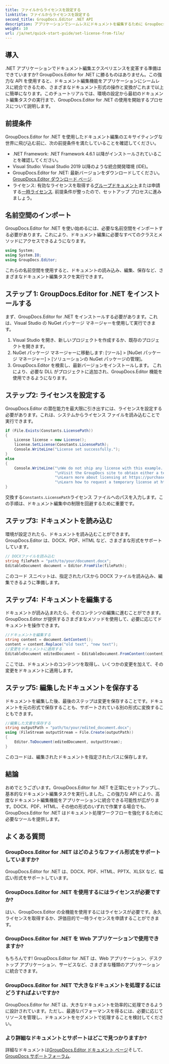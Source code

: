 ```yaml
---
title: ファイルからライセンスを設定する
linktitle: ファイルからライセンスを設定する
second_title: GroupDocs.Editor .NET API
description: アプリケーションでシームレスにドキュメントを編集するために GroupDocs.Editor for .NET を使用する方法を学びます。ステップバイステップのガイド、ヒント、FAQ が含まれています。
weight: 10
url: /ja/net/quick-start-guide/set-license-from-file/
---
```

## 導入
.NET アプリケーションでドキュメント編集エクスペリエンスを変革する準備はできていますか? GroupDocs.Editor for .NET に勝るものはありません。この強力な API を使用すると、ドキュメント編集機能をアプリケーションにシームレスに統合できるため、さまざまなドキュメント形式の操作と変換がこれまで以上に簡単になります。このチュートリアルでは、環境の設定から最初のドキュメント編集タスクの実行まで、GroupDocs.Editor for .NET の使用を開始するプロセスについて説明します。
## 前提条件
GroupDocs.Editor for .NET を使用したドキュメント編集のエキサイティングな世界に飛び込む前に、次の前提条件を満たしていることを確認してください。
- .NET Framework: .NET Framework 4.6.1 以降がインストールされていることを確認してください。
- Visual Studio: Visual Studio 2019 以降のような統合開発環境 (IDE)。
-  GroupDocs.Editor for .NET: 最新バージョンをダウンロードしてください。[GroupDocs.Editor ダウンロード ページ](https://releases.groupdocs.com/editor/net/).
- ライセンス: 有効なライセンスを取得する[グループドキュメント](https://purchase.groupdocs.com/buy)または申請する[一時ライセンス](https://purchase.groupdocs.com/temporary-license/).
前提条件が整ったので、セットアップ プロセスに進みましょう。
## 名前空間のインポート
GroupDocs.Editor for .NET を使い始めるには、必要な名前空間をインポートする必要があります。これにより、ドキュメント編集に必要なすべてのクラスとメソッドにアクセスできるようになります。
```csharp
using System;
using System.IO;
using GroupDocs.Editor;
```
これらの名前空間を使用すると、ドキュメントの読み込み、編集、保存など、さまざまなドキュメント編集タスクを実行できます。
## ステップ 1: GroupDocs.Editor for .NET をインストールする
まず、GroupDocs.Editor for .NET をインストールする必要があります。これは、Visual Studio の NuGet パッケージ マネージャーを使用して実行できます。
1. Visual Studio を開き、新しいプロジェクトを作成するか、既存のプロジェクトを開きます。
2. NuGet パッケージ マネージャーに移動します: [ツール] > [NuGet パッケージ マネージャー] > [ソリューションの NuGet パッケージの管理]。
3. GroupDocs.Editor を検索し、最新バージョンをインストールします。
これにより、必要な DLL がプロジェクトに追加され、GroupDocs.Editor 機能を使用できるようになります。
## ステップ2: ライセンスを設定する
GroupDocs.Editor の潜在能力を最大限に引き出すには、ライセンスを設定する必要があります。これは、システムからライセンス ファイルを読み込むことで実行できます。
```csharp
if (File.Exists(Constants.LicensePath))
{
    License license = new License();
    license.SetLicense(Constants.LicensePath);
    Console.WriteLine("License set successfully.");
}
else
{
    Console.WriteLine("\nWe do not ship any license with this example. " +
                      "\nVisit the GroupDocs site to obtain either a temporary or permanent license. " +
                      "\nLearn more about licensing at https://purchase.groupdocs.com/faqs/licensing をご覧ください。 " +
                      "\nLearn how to request a temporary license at https://purchase.groupdocs.com/temporary-license.");
}
```
交換する`Constants.LicensePath`ライセンス ファイルへのパスを入力します。この手順は、ドキュメント編集中の制限を回避するために重要です。 
## ステップ3: ドキュメントを読み込む
環境が設定されたら、ドキュメントを読み込むことができます。GroupDocs.Editor は、DOCX、PDF、HTML など、さまざまな形式をサポートしています。
```csharp
// DOCXファイルを読み込む
string filePath = "path/to/your/document.docx";
EditableDocument document = Editor.FromFile(filePath);
```
このコード スニペットは、指定されたパスから DOCX ファイルを読み込み、編集できるように準備します。
## ステップ4: ドキュメントを編集する
ドキュメントが読み込まれたら、そのコンテンツの編集に進むことができます。GroupDocs.Editor が提供するさまざまなメソッドを使用して、必要に応じてドキュメントを操作できます。
```csharp
//ドキュメントを編集する
string content = document.GetContent();
content = content.Replace("old text", "new text");
//変更をドキュメントに適用する
EditableDocument editedDocument = EditableDocument.FromContent(content);
```
ここでは、ドキュメントのコンテンツを取得し、いくつかの変更を加えて、その変更をドキュメントに適用します。
## ステップ5: 編集したドキュメントを保存する
ドキュメントを編集した後、最後のステップは変更を保存することです。ドキュメントを元の形式で保存することも、サポートされている別の形式に変換することもできます。
```csharp
//編集した文書を保存する
string outputPath = "path/to/your/edited_document.docx";
using (FileStream outputStream = File.Create(outputPath))
{
    Editor.ToDocument(editedDocument, outputStream);
}
```
このコードは、編集されたドキュメントを指定されたパスに保存します。
## 結論
おめでとうございます。GroupDocs.Editor for .NET を正常にセットアップし、基本的なドキュメント編集タスクを実行しました。この強力な API により、高度なドキュメント編集機能をアプリケーションに統合できる可能性が広がります。DOCX、PDF、HTML、その他の形式のいずれで作業する場合でも、GroupDocs.Editor for .NET はドキュメント処理ワークフローを強化するために必要なツールを提供します。
## よくある質問
### GroupDocs.Editor for .NET はどのようなファイル形式をサポートしていますか?
GroupDocs.Editor for .NET は、DOCX、PDF、HTML、PPTX、XLSX など、幅広い形式をサポートしています。
### GroupDocs.Editor for .NET を使用するにはライセンスが必要ですか?
はい、GroupDocs.Editor の全機能を使用するにはライセンスが必要です。永久ライセンスを取得するか、評価目的で一時ライセンスを申請することができます。
### GroupDocs.Editor for .NET を Web アプリケーションで使用できますか?
もちろんです! GroupDocs.Editor for .NET は、Web アプリケーション、デスクトップ アプリケーション、サービスなど、さまざまな種類のアプリケーションに統合できます。
### GroupDocs.Editor for .NET で大きなドキュメントを処理するにはどうすればよいですか?
GroupDocs.Editor for .NET は、大きなドキュメントを効率的に処理できるように設計されています。ただし、最適なパフォーマンスを得るには、必要に応じてリソースを管理し、ドキュメントをセグメントで処理することを検討してください。
### より詳細なドキュメントとサポートはどこで見つかりますか?
詳細なドキュメントは[GroupDocs.Editor ドキュメント ページ](https://tutorials.groupdocs.com/editor/net/)そして、[GroupDocs サポートフォーラム](https://forum.groupdocs.com/c/editor/20).